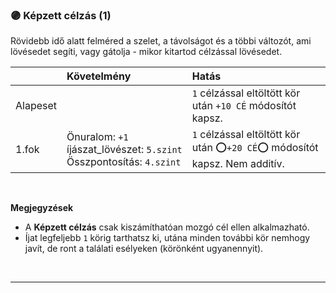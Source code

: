 ### 🟣 Képzett célzás (1)

Rövidebb idő alatt felméred a szelet, a távolságot és a többi változót, ami lövésedet segíti, vagy gátolja - mikor kitartod célzással lövésedet.

| |  Követelmény | Hatás  |
| :----------- | :----------- | :----------- |
| Alapeset || `1` célzással eltöltött kör után `+10 CÉ` módosítót kapsz. <br />|
| 1.fok | Önuralom:&nbsp;`+1`<br /> íjászat_lövészet:&nbsp;`5.szint`<br /> Összpontosítás:&nbsp;`4.szint`<br />| `1` célzással eltöltött kör után ⭕`+20 CÉ`⭕ módosítót kapsz. Nem additív. <br />|

<br />

**Megjegyzések**

- A **Képzett célzás** csak kiszámíthatóan mozgó cél ellen alkalmazható.
- Íjat legfeljebb `1` körig tarthatsz ki, utána minden további kör nemhogy javít, de ront a találati esélyeken (körönként ugyanennyit).

<br />

---
